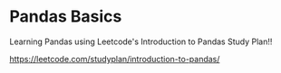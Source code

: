 # Pandas Basics

Learning Pandas using Leetcode's Introduction to Pandas Study Plan!!

https://leetcode.com/studyplan/introduction-to-pandas/
